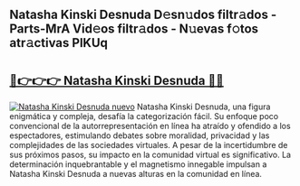 ## Natasha Kinski Desnuda D𝚎sn𝚞dos filtr𝚊dos - Parts-MrA Vid𝚎os filtr𝚊dos - N𝚞evas f𝚘tos atr𝚊ctivas PlKUq

# <h2><a href="http://mbb0z0.tromn.icu/?c=Natasha+Kinski+Desnuda">🔗👉👉👉 Natasha Kinski Desnuda 🔗🔗</a></h2>

[![Natasha Kinski Desnuda nuevo](https://i.imgur.com/pEAQMta.gif)](http://mbb0z0.tromn.icu/?c=Natasha+Kinski+Desnuda)
Natasha Kinski Desnuda, una figura enigmática y compleja, desafía la categorización fácil. Su enfoque poco convencional de la autorrepresentación en línea ha atraído y ofendido a los espectadores, estimulando debates sobre moralidad, privacidad y las complejidades de las sociedades virtuales. A pesar de la incertidumbre de sus próximos pasos, su impacto en la comunidad virtual es significativo. La determinación inquebrantable y el magnetismo innegable impulsan a Natasha Kinski Desnuda a nuevas alturas en la comunidad en línea.
